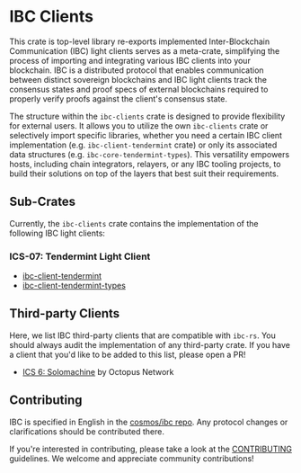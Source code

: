# IBC Clients

This crate is top-level library re-exports implemented Inter-Blockchain
Communication (IBC) light clients serves as a meta-crate, simplifying the
process of importing and integrating various IBC clients into your blockchain.
IBC is a distributed protocol that enables communication between distinct
sovereign blockchains and IBC light clients track the consensus states and proof
specs of external blockchains required to properly verify proofs against the
client's consensus state.

The structure within the `ibc-clients` crate is designed to provide flexibility
for external users. It allows you to utilize the own `ibc-clients` crate or
selectively import specific libraries, whether you need a certain IBC client
implementation (e.g. `ibc-client-tendermint` crate) or only its associated data
structures (e.g. `ibc-core-tendermint-types`). This versatility empowers hosts,
including chain integrators, relayers, or any IBC tooling projects, to build
their solutions on top of the layers that best suit their requirements.

## Sub-Crates

Currently, the `ibc-clients` crate contains the implementation of the following
IBC light clients:

### ICS-07: Tendermint Light Client

- [ibc-client-tendermint](../ibc-client-tendermint)
- [ibc-client-tendermint-types](../ibc-client-tendermint-types)

## Third-party Clients

Here, we list IBC third-party clients that are compatible with `ibc-rs`. You
should always audit the implementation of any third-party crate. If you have a
client that you'd like to be added to this list, please open a PR!

- [ICS 6: Solomachine](https://github.com/octopus-network/ics06-solomachine) by
  Octopus Network

## Contributing

IBC is specified in English in the [cosmos/ibc
repo](https://github.com/cosmos/ibc). Any protocol changes or clarifications
should be contributed there.

If you're interested in contributing, please take a look at the
[CONTRIBUTING](./../../CONTRIBUTING.md) guidelines. We welcome and appreciate
community contributions!
